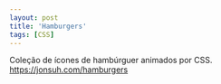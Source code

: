 ```yaml
---
layout: post
title: 'Hamburgers'
tags: [CSS]
---
```


Coleção de ícones de hambúrguer animados por CSS.<br>
<https://jonsuh.com/hamburgers>
